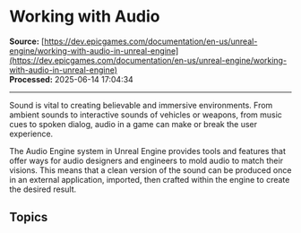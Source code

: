 # Working with Audio

**Source:** [https://dev.epicgames.com/documentation/en-us/unreal-engine/working-with-audio-in-unreal-engine](https://dev.epicgames.com/documentation/en-us/unreal-engine/working-with-audio-in-unreal-engine)  
**Processed:** 2025-06-14 17:04:34

---

Sound is vital to creating believable and immersive environments. From ambient sounds to interactive sounds of vehicles or weapons, from music cues to spoken dialog, audio in a game can make or break the user experience.

The Audio Engine system in Unreal Engine provides tools and features that offer ways for audio designers and engineers to mold audio to match their visions. This means that a clean version of the sound can be produced once in an external application, imported, then crafted within the engine to create the desired result.

## Topics